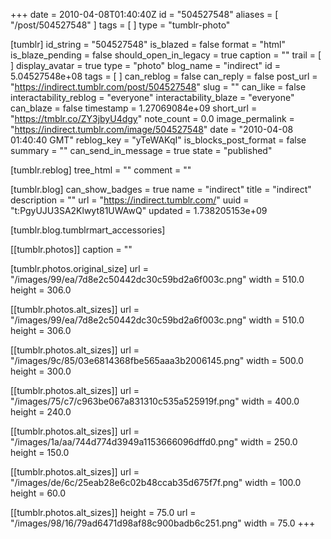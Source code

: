 +++
date = 2010-04-08T01:40:40Z
id = "504527548"
aliases = [ "/post/504527548" ]
tags = [ ]
type = "tumblr-photo"

[tumblr]
id_string = "504527548"
is_blazed = false
format = "html"
is_blaze_pending = false
should_open_in_legacy = true
caption = ""
trail = [ ]
display_avatar = true
type = "photo"
blog_name = "indirect"
id = 5.04527548e+08
tags = [ ]
can_reblog = false
can_reply = false
post_url = "https://indirect.tumblr.com/post/504527548"
slug = ""
can_like = false
interactability_reblog = "everyone"
interactability_blaze = "everyone"
can_blaze = false
timestamp = 1.27069084e+09
short_url = "https://tmblr.co/ZY3jbyU4dgy"
note_count = 0.0
image_permalink = "https://indirect.tumblr.com/image/504527548"
date = "2010-04-08 01:40:40 GMT"
reblog_key = "yTeWAKqI"
is_blocks_post_format = false
summary = ""
can_send_in_message = true
state = "published"

[tumblr.reblog]
tree_html = ""
comment = ""

[tumblr.blog]
can_show_badges = true
name = "indirect"
title = "indirect"
description = ""
url = "https://indirect.tumblr.com/"
uuid = "t:PgyUJU3SA2Klwyt81UWAwQ"
updated = 1.738205153e+09

[tumblr.blog.tumblrmart_accessories]

[[tumblr.photos]]
caption = ""

[tumblr.photos.original_size]
url = "/images/99/ea/7d8e2c50442dc30c59bd2a6f003c.png"
width = 510.0
height = 306.0

[[tumblr.photos.alt_sizes]]
url = "/images/99/ea/7d8e2c50442dc30c59bd2a6f003c.png"
width = 510.0
height = 306.0

[[tumblr.photos.alt_sizes]]
url = "/images/9c/85/03e6814368fbe565aaa3b2006145.png"
width = 500.0
height = 300.0

[[tumblr.photos.alt_sizes]]
url = "/images/75/c7/c963be067a831310c535a525919f.png"
width = 400.0
height = 240.0

[[tumblr.photos.alt_sizes]]
url = "/images/1a/aa/744d774d3949a1153666096dffd0.png"
width = 250.0
height = 150.0

[[tumblr.photos.alt_sizes]]
url = "/images/de/6c/25eab28e6c02b48ccab35d675f7f.png"
width = 100.0
height = 60.0

[[tumblr.photos.alt_sizes]]
height = 75.0
url = "/images/98/16/79ad6471d98af88c900badb6c251.png"
width = 75.0
+++
